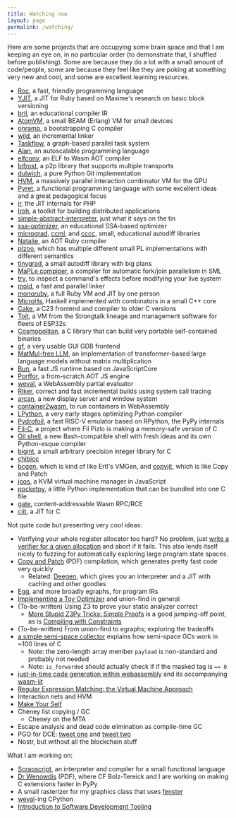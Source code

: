 ```yaml
---
title: Watching now
layout: page
permalink: /watching/
---
```


Here are some projects that are occupying some brain space and that I am keeping an eye on, in no particular order (to demonstrate that, I shuffled before publishing). Some are because they do a lot with a small amount of code/people, some are because they feel like they are poking at something very new and cool, and some are excellent learning resources.

* [Roc](https://github.com/roc-lang/roc), a fast, friendly programming language
* [YJIT](https://github.com/Shopify/ruby), a JIT for Ruby based on Maxime's research on basic block versioning
* [bril](https://github.com/sampsyo/bril), an educational compiler IR
* [AtomVM](https://github.com/atomvm/AtomVM), a small BEAM (Erlang) VM for small devices
* [onramp](https://github.com/ludocode/onramp), a bootstrapping C compiler
* [wild](https://github.com/davidlattimore/wild), an incremental linker
* [Taskflow](https://github.com/taskflow/taskflow), a graph-based parallel task system
* [Alan](https://github.com/alantech/alan), an autoscalable programming language
* [elfconv](https://github.com/yomaytk/elfconv), an ELF to Wasm AOT compiler
* [bifrost](https://github.com/aperturerobotics/bifrost), a p2p library that supports multiple transports
* [dulwich](https://github.com/jelmer/dulwich), a pure Python Git implementation
* [HVM](https://github.com/HigherOrderCO/HVM), a massively parallel interaction combinator VM for the GPU
* [Pyret](https://github.com/brownplt/pyret-lang), a functional programming language with some excellent ideas and a great pedagogical focus
* [ir](https://github.com/dstogov/ir), the JIT internals for PHP
* [Iroh](https://github.com/n0-computer/iroh), a toolkit for building distributed applications
* [simple-abstract-interpreter](https://github.com/sree314/simple-abstract-interpreter), just what it says on the tin
* [ssa-optimizer](https://github.com/chrim05/ssa-optimizer), an educational SSA-based optimizer
* [micrograd](https://github.com/karpathy/micrograd/), [ccml](https://github.com/t4minka/ccml), and [cccc](https://github.com/skeeto/cccc), small, educational autodiff libraries
* [Natalie](https://github.com/natalie-lang/natalie), an AOT Ruby compiler
* [plzoo](https://github.com/andrejbauer/plzoo), which has multiple different small PL implementations with different semantics
* [tinygrad](https://github.com/tinygrad/tinygrad), a small autodiff library with big plans
* [MaPLe compiper](https://github.com/MPLLang/mpl), a compiler for automatic fork/join parallelism in SML
* [try](https://github.com/binpash/try), to inspect a command's effects before modifying your live system
* [mold](https://github.com/rui314/mold/), a fast and parallel linker
* [monoruby](https://github.com/sisshiki1969/monoruby), a full Ruby VM and JIT by one person
* [MicroHs](https://github.com/augustss/MicroHs), Haskell implemented with combinators in a small C++ core
* [Cake](https://github.com/thradams/cake), a C23 frontend and compiler to older C versions
* [Toit](https://github.com/toitlang/toit), a VM from the Strongtalk lineage and management software for fleets of ESP32s
* [Cosmopolitan](https://github.com/jart/cosmopolitan), a C library that can build very portable self-contained binaries
* [gf](https://github.com/nakst/gf), a very usable GUI GDB frontend
* [MatMul-free LLM](https://github.com/ridgerchu/matmulfreellm), an implementation of transformer-based large language models without matrix multiplication
* [Bun](https://github.com/oven-sh/bun/), a fast JS runtime based on JavaScriptCore
* [Porffor](https://github.com/CanadaHonk/porffor), a from-scratch AOT JS engine
* [weval](https://github.com/cfallin/weval), a WebAssembly partial evaluator
* [Riker](https://github.com/curtsinger-lab/riker), correct and fast incremental builds using system call tracing
* [arcan](https://github.com/letoram/arcan), a new display server and window system
* [container2wasm](https://github.com/ktock/container2wasm), to run containers in WebAssembly
* [LPython](https://github.com/lcompilers/lpython), a very early stages optimizing Python compiler
* [Pydrofoil](https://github.com/pydrofoil/pydrofoil), a fast RISC-V emulator based on RPython, the PyPy internals
* [Fil-C](https://github.com/pizlonator/llvm-project-deluge), a project where Fil Pizlo is making a memory-safe version of C
* [Oil shell](https://github.com/oilshell/oil), a new Bash-compatible shell with fresh ideas and its own Python-esque compiler
* [bigint](https://github.com/983/bigint), a small arbitrary precision integer library for C
* [chibicc](https://github.com/rui314/chibicc)
* [bcgen](https://github.com/Kimplul/bcgen), which is kind of like Ertl's VMGen, and [copyjit](https://github.com/Kimplul/copyjit), which is like Copy and Patch
* [joos](https://github.com/just-js/joos), a KVM virtual machine manager in JavaScript
* [pocketpy](https://github.com/pocketpy/pocketpy), a little Python implementation that can be bundled into one C file
* [gate](https://github.com/gate-computer/gate), content-addressable Wasm RPC/RCE
* [cjit](https://github.com/dyne/cjit), a JIT for C

Not quite code but presenting very cool ideas:

* Verifying your whole register allocator too hard? No problem, just [write a verifier for a given allocation](https://cfallin.org/blog/2021/03/15/cranelift-isel-3/) and abort if it fails. This also lends itself nicely to fuzzing for automatically exploring large program state spaces.
* [Copy and Patch](https://fredrikbk.com/publications/copy-and-patch.pdf) (PDF) compilation, which generates pretty fast code very quickly
  * Related: [Deegen](https://arxiv.org/abs/2411.11469), which gives you an
    interpreter and a JIT with caching and other goodies
* [Egg](https://egraphs-good.github.io/), and more broadly egraphs, for program IRs
* [Implementing a Toy Optimizer](https://www.pypy.org/posts/2022/07/toy-optimizer.html) and union-find in general
* (To-be-written) Using Z3 to prove your static analyzer correct
  * [More Stupid Z3Py Tricks: Simple Proofs](http://www.philipzucker.com/more-stupid-z3py-tricks-simple-proofs/) is a good jumping-off point, as is [Compiling with Constraints](https://www.philipzucker.com/compile_constraints/)
* (To-be-written) From union-find to egraphs; exploring the tradeoffs
* [a simple semi-space collector](https://wingolog.org/archives/2022/12/10/a-simple-semi-space-collector) explains how semi-space GCs work in ~100 lines of C
  * Note: the zero-length array member `payload` is non-standard and probably not needed
  * Note: `is_forwarded` should actually check if if the masked tag is `== 0`
* [just-in-time code generation within webassembly](https://wingolog.org/archives/2022/08/18/just-in-time-code-generation-within-webassembly) and its accompanying [wasm-jit](https://github.com/wingo/wasm-jit)
* [Regular Expression Matching: the Virtual Machine Approach](https://swtch.com/~rsc/regexp/regexp2.html)
* Interaction nets and HVM
* [Make Your Self](https://marianoguerra.org/posts/make-your-self/)
* Cheney list copying / GC
    * Cheney on the MTA
* Escape analysis and dead code elimination as compile-time GC
* PGO for DCE: [tweet one](https://x.com/rui314/status/1788079197141049825) and [tweet two](https://x.com/rui314/status/1788099027889979782)
* Nostr, but without all the blockchain stuff

What I am working on:

* [Scrapscript](https://github.com/tekknolagi/scrapscript), an interpreter and compiler for a small functional language
* [Dr Wenowdis](https://bernsteinbear.com/assets/img/dr-wenowdis.pdf) (PDF), where CF Bolz-Tereick and I are working on making C extensions faster in PyPy
* A small rasterizer for my graphics class that uses [fenster](https://github.com/zserge/fenster)
* [weval](https://github.com/cfallin/weval)-ing CPython
* [Introduction to Software Development Tooling](https://bernsteinbear.com/isdt/)
